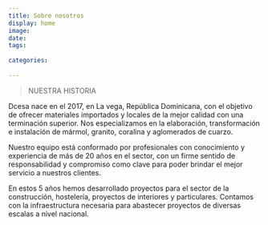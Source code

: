 ```yaml
---
title: Sobre nosotros
display: home
image: 
date: 
tags: 
  
categories:
  
--- 
```


> NUESTRA HISTORIA



Dcesa nace en el 2017, en La vega, República Dominicana, con el objetivo de ofrecer materiales importados y locales de la mejor calidad con una terminación superior. Nos especializamos en la elaboración, transformación e instalación de mármol, granito, coralina y aglomerados de cuarzo.

Nuestro equipo está conformado por profesionales con conocimiento y experiencia de más de 20 años en el sector, con un firme sentido de responsabilidad y compromiso como clave para poder brindar el mejor servicio a nuestros clientes.

En estos 5 años hemos desarrollado proyectos para el sector de la construcción, hostelería, proyectos de interiores y particulares. Contamos con la infraestructura necesaria para abastecer proyectos de diversas escalas a nivel nacional. 



